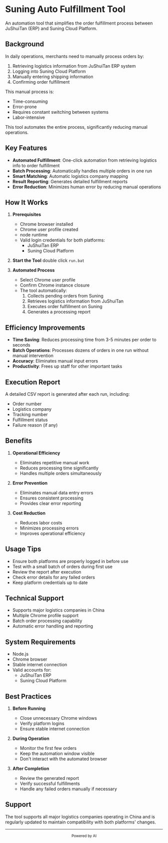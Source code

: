 # Suning Auto Fulfillment Tool

An automation tool that simplifies the order fulfillment process between JuShuiTan (ERP) and Suning Cloud Platform.

## Background

In daily operations, merchants need to manually process orders by:
1. Retrieving logistics information from JuShuiTan ERP system
2. Logging into Suning Cloud Platform
3. Manually entering shipping information
4. Confirming order fulfillment

This manual process is:
- Time-consuming
- Error-prone
- Requires constant switching between systems
- Labor-intensive

This tool automates the entire process, significantly reducing manual operations.

## Key Features

- **Automated Fulfillment**: One-click automation from retrieving logistics info to order fulfillment
- **Batch Processing**: Automatically handles multiple orders in one run
- **Smart Matching**: Automatic logistics company mapping
- **Result Reporting**: Generates detailed fulfillment reports
- **Error Reduction**: Minimizes human error by reducing manual operations

## How It Works

1. **Prerequisites**
   - Chrome browser installed
   - Chrome user profile created
   - node runtime
   - Valid login credentials for both platforms:
     - JuShuiTan ERP
     - Suning Cloud Platform

2. **Start the Tool**
  double click `run.bat`

3. **Automated Process**
   - Select Chrome user profile
   - Confirm Chrome instance closure
   - The tool automatically:
     1. Collects pending orders from Suning
     2. Retrieves logistics information from JuShuiTan
     3. Executes order fulfillment on Suning
     4. Generates a processing report

## Efficiency Improvements

- **Time Saving**: Reduces processing time from 3-5 minutes per order to seconds
- **Batch Operations**: Processes dozens of orders in one run without manual intervention
- **Accuracy**: Eliminates manual input errors
- **Productivity**: Frees up staff for other important tasks

## Execution Report

A detailed CSV report is generated after each run, including:
- Order number
- Logistics company
- Tracking number
- Fulfillment status
- Failure reason (if any)

## Benefits

1. **Operational Efficiency**
   - Eliminates repetitive manual work
   - Reduces processing time significantly
   - Handles multiple orders simultaneously

2. **Error Prevention**
   - Eliminates manual data entry errors
   - Ensures consistent processing
   - Provides clear error reporting

3. **Cost Reduction**
   - Reduces labor costs
   - Minimizes processing errors
   - Improves operational efficiency

## Usage Tips

- Ensure both platforms are properly logged in before use
- Test with a small batch of orders during first use
- Review the report after execution
- Check error details for any failed orders
- Keep platform credentials up to date

## Technical Support

- Supports major logistics companies in China
- Multiple Chrome profile support
- Batch order processing capability
- Automatic error handling and reporting

## System Requirements

- Node.js
- Chrome browser
- Stable internet connection
- Valid accounts for:
  - JuShuiTan ERP
  - Suning Cloud Platform

## Best Practices

1. **Before Running**
   - Close unnecessary Chrome windows
   - Verify platform logins
   - Ensure stable internet connection

2. **During Operation**
   - Monitor the first few orders
   - Keep the automation window visible
   - Don't interact with the automated browser

3. **After Completion**
   - Review the generated report
   - Verify successful fulfillments
   - Handle any failed orders manually if necessary

## Support

The tool supports all major logistics companies operating in China and is regularly updated to maintain compatibility with both platforms' changes.


---

<div align="center">
  <sub>Powered by AI</sub>
</div>